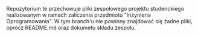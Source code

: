 Repozytorium te przechowuje pliki zespołowego projektu studenckiego realizowanym w ramach zaliczenia przedmiotu "Inżynieria Oprogramowania".
W tym branch'u nie powinny znajdować się żadne pliki, oprócz README.md oraz dokumetu składu zespołu.
